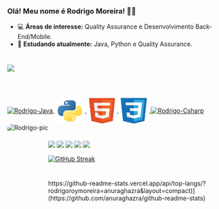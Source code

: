 ### Olá! Meu nome é Rodrigo Moreira! 🙋‍♂️

- 💻 **Áreas de interesse:** Quality Assurance e Desenvolvimento Back-End/Mobile.  
- 📙 **Estudando atualmente:** Java, Python e Quality Assurance.

#
<div align="left">
  <a href="https://github.com/rodrigoroymoreira">
  <img height="180em" src="https://github-readme-stats.vercel.app/api?username=rodrigoroymoreira&show_icons=true&theme=dark&include_all_commits=true&count_private=true"/>
</div>

#
<div style="display: inline_block"><br>
  <img align="center" alt="Rodrigo-Java" height="60" width="70" src="https://cdn.jsdelivr.net/gh/devicons/devicon/icons/java/java-original.svg">
  <img align="center" alt="Rodrigo-Python" height="60" width="70" src="https://raw.githubusercontent.com/devicons/devicon/master/icons/python/python-original.svg">
  <img align="center" alt="Rodrigo-HTML" height="60" width="70" src="https://raw.githubusercontent.com/devicons/devicon/master/icons/html5/html5-original.svg">
  <img align="center" alt="Rodrigo-CSS" height="60" width="70" src="https://raw.githubusercontent.com/devicons/devicon/master/icons/css3/css3-original.svg">
  <img align="center" alt="Rodrigo-Csharp" height="60" width="70" src="https://cdn.jsdelivr.net/gh/devicons/devicon/icons/android/android-plain.svg"> 
  <img align="left" alt="Rodrigo-pic" height="250" style="border-radius:10px;" src=https://i.ibb.co/8XRLtCX/rtv.png">
</div>
                                                                                                                    
#

<div> 
  <a href="https://www.youtube.com/channel/UCZ_Rba7BIRuje1xP9OoKxSQ" target="_blank"><img src="https://img.shields.io/badge/YouTube-FF0000?style=for-the-badge&logo=youtube&logoColor=white" target="_blank"></a>
  <a href="https://instagram.com/royzao" target="_blank"><img src="https://img.shields.io/badge/-Instagram-%23E4405F?style=for-the-badge&logo=instagram&logoColor=white" target="_blank"></a>
 	<a href="https://www.twitch.tv/royzaotv" target="_blank"><img src="https://img.shields.io/badge/Twitch-9146FF?style=for-the-badge&logo=twitch&logoColor=white" target="_blank"></a>
  <a href = "mailto:rodrigocurziomoreira@gmail.com"><img src="https://img.shields.io/badge/-Gmail-%23333?style=for-the-badge&logo=gmail&logoColor=white" target="_blank"></a>
  <a href="https://www.linkedin.com/in/cmrodrigo/" target="_blank"><img src="https://img.shields.io/badge/-LinkedIn-%230077B5?style=for-the-badge&logo=linkedin&logoColor=white" target="_blank"></a> 
  
[![GitHub Streak](https://github-readme-streak-stats.herokuapp.com?user=rodrigoroymoreira&theme=dark&hide_border=true&date_format=M%20j%5B%2C%20Y%5D)](https://git.io/streak-stats)

</div>

#
<div align="left">
https://github-readme-stats.vercel.app/api/top-langs/?rodrigoroymoreira=anuraghazra&layout=compact)](https://github.com/anuraghazra/github-readme-stats)
</div>                                                                                                                                                    
